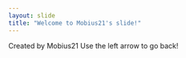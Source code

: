 ```yaml
---
layout: slide
title: "Welcome to Mobius21's slide!"
---
```

Created by Mobius21
Use the left arrow to go back!
